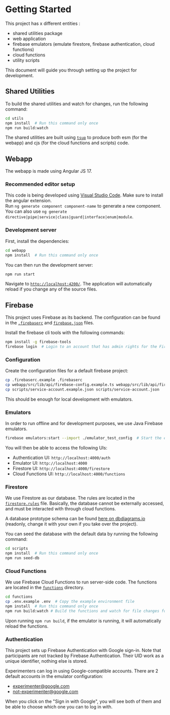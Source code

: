 # Getting Started

This project has x different entities :

- shared utilities package
- web application
- firebase emulators (emulate firestore, firebase authentication, cloud functions)
- cloud functions
- utility scripts

This document will guide you through setting up the project for development.

## Shared Utilities

To build the shared utilities and watch for changes, run the following command:

```bash
cd utils
npm install  # Run this command only once
npm run build:watch
```

The shared utilities are built using [`tsup`](https://tsup.egoist.dev) to produce both esm (for the webapp) and cjs (for the cloud functions and scripts) code.

## Webapp

The webapp is made using Angular JS 17.

### Recommended editor setup

This code is being developed using [Visual Studio Code](https://code.visualstudio.com/).
Make sure to install the angular extension.\
Run `ng generate component component-name` to generate a new component.\
You can also use `ng generate directive|pipe|service|class|guard|interface|enum|module`.

### Development server

First, install the dependencies:

```bash
cd webapp
npm install  # Run this command only once
```

You can then run the development server:

```bash
npm run start
```

Navigate to [`http://localhost:4200/`](http://localhost:4200/). The application will automatically reload if you change any of the source files.

## Firebase

This project uses Firebase as its backend. The configuration can be found in the [`.firebaserc`](./.firebaserc) and [`firebase.json`](./firebase.json) files.

Install the firebase cli tools with the following commands:

```bash
npm install -g firebase-tools
firebase login  # Login to an account that has admin rights for the Firebase project
```

### Configuration

Create the configuration files for a default firebase project:

```bash
cp .firebaserc.example .firebaserc
cp webapp/src/lib/api/firebase-config.example.ts webapp/src/lib/api/firebase-config.ts
cp scripts/service-account.example.json scripts/service-account.json
```

This should be enough for local development with emulators.

### Emulators

In order to run offline and for development purposes, we use Java Firebase emulators.

```bash
firebase emulators:start --import ./emulator_test_config  # Start the emulators and load the default Authentication configuration
```

You will then be able to access the following UIs:

- Authentication UI: `http://localhost:4000/auth`
- Emulator UI: `http://localhost:4000`
- Firestore UI: `http://localhost:4000/firestore`
- Cloud Functions UI: `http://localhost:4000/functions`

### Firestore

We use Firestore as our database. The rules are located in the [`firestore.rules`](./firestore.rules) file.
Basically, the database cannot be externally accessed, and must be interacted with through cloud functions.

A database prototype schema can be found [here on dbdiagrams.io](https://dbdiagram.io/d/Firebase-LLM-Mediation-660d473a03593b6b61123f24) (readonly, change it with your own if you take over the project).

You can seed the database with the default data by running the following command:

```bash
cd scripts
npm install  # Run this command only once
npm run seed-db
```

### Cloud Functions

We use Firebase Cloud Functions to run server-side code. The functions are located in the [`functions`](./functions) directory.

```bash
cd functions
cp .env.example .env  # Copy the example environment file
npm install  # Run this command only once
npm run build:watch # Build the functions and watch for file changes for rebuilding
```

Upon running `npm run build`, if the emulator is running, it will automatically reload the functions.

### Authentication

This project sets up Firebase Authentication with Google sign-in.
Note that participants are not tracked by Firebase Authentication. Their UID work as a unique identifier, nothing else is stored.

Experimenters can log in using Google-compatible accounts. There are 2 default accounts in the emulator configuration:

- experimenter@google.com
- not-experimenter@google.com

When you click on the "Sign in with Google", you will see both of them and be able to choose which one you can to log in with.
